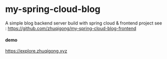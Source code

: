 # my-spring-cloud-blog
A simple blog backend server build with spring cloud & frontend project see : https://github.com/zhuqigong/my-spring-cloud-blog-frontend

#### demo
https://explore.zhuqigong.xyz
